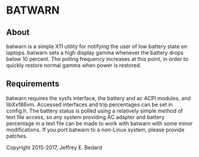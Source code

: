 # BATWARN
## About
batwarn is a simple X11 utility for notifying the user of low battery state
on laptops.  batwarn sets a high display gamma whenever the battery drops
below 10 percent.  The polling frequency increases at this point, in order
to quickly restore normal gamma when power is restored. 

## Requirements
batwarn requires the sysfs interface, the battery and ac ACPI modules,
and libXxf86vm.  Accessed interfaces and trip percentages can be set in
config.h.  The battery status is polled using a relatively simple method of
text file access, so any system providing AC adapter and battery percentage in
a text file can be made to work with batwarn with some minor modifications.
If you port batwarn to a non-Linux system, please provide patches.

Copyright 2015-2017, Jeffrey E. Bedard
